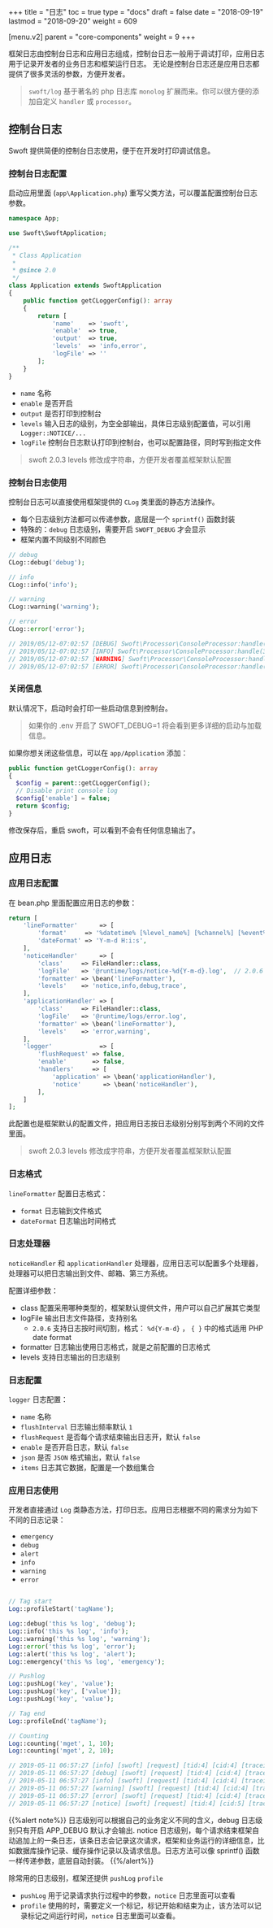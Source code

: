 +++
title = "日志"
toc = true
type = "docs"
draft = false
date = "2018-09-19"
lastmod = "2018-09-20"
weight = 609

[menu.v2]
  parent = "core-components"
  weight = 9
+++

框架日志由控制台日志和应用日志组成，控制台日志一般用于调试打印，应用日志用于记录开发者的业务日志和框架运行日志。 无论是控制台日志还是应用日志都提供了很多灵活的参数，方便开发者。

> `swoft/log` 基于著名的 php 日志库 `monolog` 扩展而来。你可以很方便的添加自定义 `handler` 或 `processor`。

## 控制台日志

Swoft 提供简便的控制台日志使用，便于在开发时打印调试信息。

### 控制台日志配置

启动应用里面 (`app\Application.php`) 重写父类方法，可以覆盖配置控制台日志参数。

```php
namespace App;

use Swoft\SwoftApplication;

/**
 * Class Application
 *
 * @since 2.0
 */
class Application extends SwoftApplication
{
    public function getCLoggerConfig(): array
    {
        return [
            'name'    => 'swoft',
            'enable'  => true,
            'output'  => true,
            'levels'  => 'info,error',
            'logFile' => ''
        ];
    }
}
```

* `name` 名称
* `enable` 是否开启
* `output` 是否打印到控制台
* `levels` 输入日志的级别，为空全部输出，具体日志级别配置值，可以引用 `Logger::NOTICE/...`
* `logFile` 控制台日志默认打印到控制台，也可以配置路径，同时写到指定文件

> swoft 2.0.3 levels 修改成字符串，方便开发者覆盖框架默认配置

### 控制台日志使用

控制台日志可以直接使用框架提供的 `CLog` 类里面的静态方法操作。

* 每个日志级别方法都可以传递参数，底层是一个 `sprintf()` 函数封装
* 特殊的：`debug` 日志级别，需要开启 `SWOFT_DEBUG` 才会显示
* 框架内置不同级别不同颜色

```php
// debug
CLog::debug('debug');

// info 
CLog::info('info');

// warning
CLog::warning('warning');

// error
CLog::error('error');

// 2019/05/12-07:02:57 [DEBUG] Swoft\Processor\ConsoleProcessor:handle(33) debug
// 2019/05/12-07:02:57 [INFO] Swoft\Processor\ConsoleProcessor:handle(33) info
// 2019/05/12-07:02:57 [WARNING] Swoft\Processor\ConsoleProcessor:handle(33) warning
// 2019/05/12-07:02:57 [ERROR] Swoft\Processor\ConsoleProcessor:handle(33) error
```

### 关闭信息

默认情况下，启动时会打印一些启动信息到控制台。

> 如果你的 .env 开启了 SWOFT_DEBUG=1 将会看到更多详细的启动与加载信息。

如果你想关闭这些信息，可以在 `app/Application` 添加：

```php
public function getCLoggerConfig(): array
{
  $config = parent::getCLoggerConfig();
  // Disable print console log
  $config['enable'] = false;
  return $config;
}
```

修改保存后，重启 swoft，可以看到不会有任何信息输出了。

## 应用日志

### 应用日志配置

在 bean.php 里面配置应用日志的参数：

```php
return [
    'lineFormatter'      => [
        'format'     => '%datetime% [%level_name%] [%channel%] [%event%] [tid:%tid%] [cid:%cid%] [traceid:%traceid%] [spanid:%spanid%] [parentid:%parentid%] %messages%',
        'dateFormat' => 'Y-m-d H:i:s',
    ],
    'noticeHandler'      => [
        'class'     => FileHandler::class,
        'logFile'   => '@runtime/logs/notice-%d{Y-m-d}.log',  // 2.0.6 支持日志按时间切割
        'formatter' => \bean('lineFormatter'),
        'levels'    => 'notice,info,debug,trace',
    ],
    'applicationHandler' => [
        'class'     => FileHandler::class,
        'logFile'   => '@runtime/logs/error.log',
        'formatter' => \bean('lineFormatter'),
        'levels'    => 'error,warning',
    ],
    'logger'             => [
        'flushRequest' => false,
        'enable'       => false,
        'handlers'     => [
            'application' => \bean('applicationHandler'),
            'notice'      => \bean('noticeHandler'),
        ],
    ]
];
```

此配置也是框架默认的配置文件，把应用日志按日志级别分别写到两个不同的文件里面。

> swoft 2.0.3 levels 修改成字符串，方便开发者覆盖框架默认配置

### 日志格式

`lineFormatter` 配置日志格式：

* `format` 日志输到文件格式
* `dateFormat` 日志输出时间格式

### 日志处理器

`noticeHandler` 和 `applicationHandler` 处理器，应用日志可以配置多个处理器，处理器可以把日志输出到文件、邮箱、第三方系统。

配置详细参数：

* class 配置采用哪种类型的，框架默认提供文件，用户可以自己扩展其它类型
* logFile 输出日志文件路径，支持别名
  * `2.0.6` 支持日志按时间切割，格式： `%d{Y-m-d}` ， `{ }` 中的格式适用 PHP date format
* formatter 日志输出使用日志格式，就是之前配置的日志格式
* levels 支持日志输出的日志级别

### 日志配置

`logger` 日志配置：

* `name` 名称
* `flushInterval` 日志输出频率默认 `1`
* `flushRequest` 是否每个请求结束输出日志开，默认 `false`
* `enable` 是否开启日志，默认 `false`
* `json` 是否 `JSON` 格式输出，默认 `false`
* `items` 日志其它数据，配置是一个数组集合

### 应用日志使用

开发者直接通过 `Log` 类静态方法，打印日志。应用日志根据不同的需求分为如下不同的日志记录：

* `emergency`
* `debug`
* `alert`
* `info`
* `warning`
* `error`

```php

// Tag start
Log::profileStart('tagName');

Log::debug('this %s log', 'debug');
Log::info('this %s log', 'info');
Log::warning('this %s log', 'warning');
Log::error('this %s log', 'error');
Log::alert('this %s log', 'alert');
Log::emergency('this %s log', 'emergency');

// Pushlog
Log::pushLog('key', 'value');
Log::pushLog('key', ['value']);
Log::pushLog('key', 'value');

// Tag end
Log::profileEnd('tagName');

// Counting
Log::counting('mget', 1, 10);
Log::counting('mget', 2, 10);

// 2019-05-11 06:57:27 [info] [swoft] [request] [tid:4] [cid:4] [traceid:] [spanid:] [parentid:] trace[LogController.php:29,App\Http\Controller\LogController->test] info message
// 2019-05-11 06:57:27 [debug] [swoft] [request] [tid:4] [cid:4] [traceid:] [spanid:] [parentid:] trace[LogController.php:35,App\Http\Controller\LogController->test] this debug log
// 2019-05-11 06:57:27 [info] [swoft] [request] [tid:4] [cid:4] [traceid:] [spanid:] [parentid:] trace[LogController.php:36,App\Http\Controller\LogController->test] this info log
// 2019-05-11 06:57:27 [warning] [swoft] [request] [tid:4] [cid:4] [traceid:] [spanid:] [parentid:] trace[LogController.php:37,App\Http\Controller\LogController->test] this warning log
// 2019-05-11 06:57:27 [error] [swoft] [request] [tid:4] [cid:4] [traceid:] [spanid:] [parentid:] trace[LogController.php:38,App\Http\Controller\LogController->test] this error log
// 2019-05-11 06:57:27 [notice] [swoft] [request] [tid:4] [cid:5] [traceid:] [spanid:] [parentid:] [8.52(ms)] [27(MB)] [/log/test] [key=value key=["value"] key=value] profile[tagName=5.02(ms)/2] counting[mget=3/20]
```

{{%alert note%}}
日志级别可以根据自己的业务定义不同的含义，debug 日志级别只有开启 APP_DEBUG 默认才会输出. notice 日志级别，每个请求结束框架自动追加上的一条日志，该条日志会记录这次请求，框架和业务运行的详细信息，比如数据库操作记录、缓存操作记录以及请求信息。日志方法可以像 sprintf() 函数一样传递参数，底层自动封装。
{{%/alert%}}

除常用的日志级别，框架还提供 `pushLog` `profile`

* `pushLog` 用于记录请求执行过程中的参数，`notice` 日志里面可以查看
* `profile` 使用的时，需要定义一个标记，标记开始和结束为止，该方法可以记录标记之间运行时间，`notice` 日志里面可以查看。
